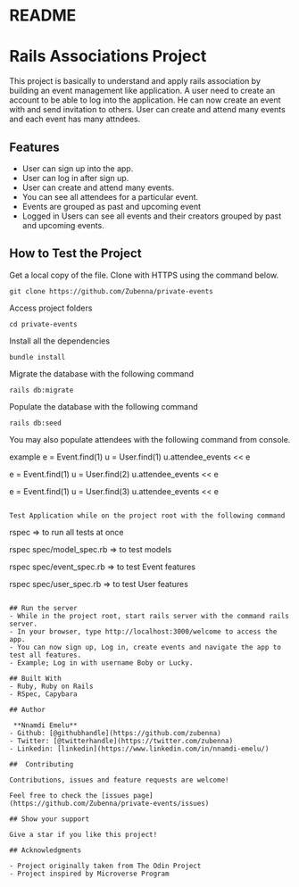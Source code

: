 # README

# Rails Associations Project

This project is basically to understand and apply rails association by building an event management like application. A user need to create an account to be able to log into the application. He can now create an event with and send invitation to others. User can create and attend many events and each event has many attndees.

## Features 
- User can sign up into the app.
- User can log in after sign up. 
- User can create and attend many events.
- You can see all attendees for a particular event.
- Events are grouped as past and upcoming event
- Logged in Users can see all events and their creators grouped by past and upcoming events.

## How to Test the Project

Get a local copy of the file. Clone with HTTPS using the command below.

```
git clone https://github.com/Zubenna/private-events  
```
Access project folders 
```
cd private-events
```
Install all the dependencies
```
bundle install
```

Migrate the database with the following command
```
rails db:migrate
```
Populate the database with the following command
```
rails db:seed
```
You may also populate attendees with the following command from console.

example
e = Event.find(1)
u = User.find(1)
u.attendee_events << e

e = Event.find(1)
u = User.find(2)
u.attendee_events << e

e = Event.find(1)
u = User.find(3)
u.attendee_events << e
```

Test Application while on the project root with the following command
```
rspec => to run all tests at once

rspec spec/model_spec.rb  => to test models

rspec spec/event_spec.rb  => to test Event features

rspec spec/user_spec.rb  => to test User features
```

## Run the server
- While in the project root, start rails server with the command rails server.
- In your browser, type http://localhost:3000/welcome to access the app.
- You can now sign up, Log in, create events and navigate the app to test all features.
- Example; Log in with username Boby or Lucky.

## Built With
- Ruby, Ruby on Rails
- RSpec, Capybara 

## Author

 **Nnamdi Emelu**
- Github: [@githubhandle](https://github.com/zubenna)
- Twitter: [@twitterhandle](https://twitter.com/zubenna)
- Linkedin: [linkedin](https://www.linkedin.com/in/nnamdi-emelu/)

##  Contributing

Contributions, issues and feature requests are welcome!

Feel free to check the [issues page](https://github.com/Zubenna/private-events/issues)

## Show your support

Give a star if you like this project!

## Acknowledgments

- Project originally taken from The Odin Project
- Project inspired by Microverse Program
